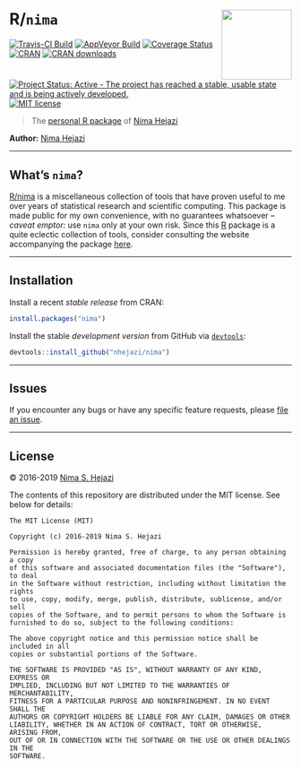 
<!-- README.md is generated from README.Rmd. Please edit that file -->

# R/`nima` <img src="./hex/nima_sticker.png" align="right" width='125'/>

[![Travis-CI
Build](https://travis-ci.org/nhejazi/nima.svg?branch=master)](https://travis-ci.org/nhejazi/nima)
[![AppVeyor
Build](https://ci.appveyor.com/api/projects/status/github/nhejazi/nima?branch=master&svg=true)](https://ci.appveyor.com/project/nhejazi/nima)
[![Coverage
Status](https://img.shields.io/codecov/c/github/nhejazi/nima/master.svg)](https://codecov.io/github/nhejazi/nima?branch=master)
[![CRAN](http://www.r-pkg.org/badges/version/nima)](http://www.r-pkg.org/pkg/nima)
[![CRAN
downloads](https://cranlogs.r-pkg.org/badges/nima)](https://CRAN.R-project.org/package=nima)
[![Project Status: Active - The project has reached a stable, usable
state and is being actively
developed.](http://www.repostatus.org/badges/latest/active.svg)](http://www.repostatus.org/#active)
[![MIT
license](http://img.shields.io/badge/license-MIT-brightgreen.svg)](http://opensource.org/licenses/MIT)

> The [personal R
> package](http://hilaryparker.com/2013/04/03/personal-r-packages/) of
> [Nima Hejazi](https://nimahejazi.org)

**Author:** [Nima Hejazi](https://nimahejazi.org)

-----

## What’s `nima`?

[R/nima](http://code.nimahejazi.org/nima) is a miscellaneous collection
of tools that have proven useful to me over years of statistical
research and scientific computing. This package is made public for my
own convenience, with no guarantees whatsoever – *caveat emptor:* use
`nima` only at your own risk. Since this [R](https://www.r-project.org/)
package is a quite eclectic collection of tools, consider consulting the
website accompanying the package
[here](http://code.nimahejazi.org/nima).

-----

## Installation

Install a recent *stable release* from CRAN:

``` r
install.packages("nima")
```

Install the stable *development version* from GitHub via
[`devtools`](https://www.rstudio.com/products/rpackages/devtools/):

``` r
devtools::install_github("nhejazi/nima")
```

-----

## Issues

If you encounter any bugs or have any specific feature requests, please
[file an issue](https://github.com/nhejazi/nima/issues).

-----

## License

© 2016-2019 [Nima S. Hejazi](https://nimahejazi.org)

The contents of this repository are distributed under the MIT license.
See below for details:

    The MIT License (MIT)
    
    Copyright (c) 2016-2019 Nima S. Hejazi
    
    Permission is hereby granted, free of charge, to any person obtaining a copy
    of this software and associated documentation files (the "Software"), to deal
    in the Software without restriction, including without limitation the rights
    to use, copy, modify, merge, publish, distribute, sublicense, and/or sell
    copies of the Software, and to permit persons to whom the Software is
    furnished to do so, subject to the following conditions:
    
    The above copyright notice and this permission notice shall be included in all
    copies or substantial portions of the Software.
    
    THE SOFTWARE IS PROVIDED "AS IS", WITHOUT WARRANTY OF ANY KIND, EXPRESS OR
    IMPLIED, INCLUDING BUT NOT LIMITED TO THE WARRANTIES OF MERCHANTABILITY,
    FITNESS FOR A PARTICULAR PURPOSE AND NONINFRINGEMENT. IN NO EVENT SHALL THE
    AUTHORS OR COPYRIGHT HOLDERS BE LIABLE FOR ANY CLAIM, DAMAGES OR OTHER
    LIABILITY, WHETHER IN AN ACTION OF CONTRACT, TORT OR OTHERWISE, ARISING FROM,
    OUT OF OR IN CONNECTION WITH THE SOFTWARE OR THE USE OR OTHER DEALINGS IN THE
    SOFTWARE.

